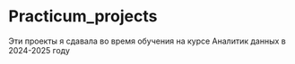 # Practicum_projects
Эти проекты я сдавала во время обучения на курсе Аналитик данных в 2024-2025 году
